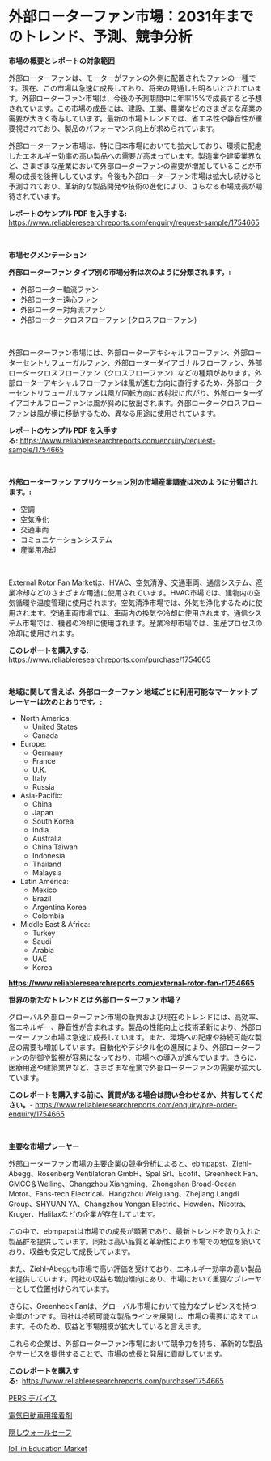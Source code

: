 <p><h1>外部ローターファン市場：2031年までのトレンド、予測、競争分析</h1></p><p><strong>市場の概要とレポートの対象範囲</strong></p>
<p><p>外部ローターファンは、モーターがファンの外側に配置されたファンの一種です。現在、この市場は急速に成長しており、将来の見通しも明るいとされています。外部ローターファン市場は、今後の予測期間中に年率15%で成長すると予想されています。この市場の成長には、建設、工業、農業などのさまざまな産業の需要が大きく寄与しています。最新の市場トレンドでは、省エネ性や静音性が重要視されており、製品のパフォーマンス向上が求められています。</p><p>外部ローターファン市場は、特に日本市場においても拡大しており、環境に配慮したエネルギー効率の高い製品への需要が高まっています。製造業や建築業界など、さまざまな産業において外部ローターファンの需要が増加していることが市場の成長を後押ししています。今後も外部ローターファン市場は拡大し続けると予測されており、革新的な製品開発や技術の進化により、さらなる市場成長が期待されています。</p></p>
<p><strong>レポートのサンプル PDF を入手する:</strong> <a href="https://www.reliableresearchreports.com/enquiry/request-sample/1754665">https://www.reliableresearchreports.com/enquiry/request-sample/1754665</a></p>
<p>&nbsp;</p>
<p><strong>市場セグメンテーション</strong></p>
<p><strong>外部ローターファン タイプ別の市場分析は次のように分類されます。:</strong></p>
<p><ul><li>外部ローター軸流ファン</li><li>外部ローター遠心ファン</li><li>外部ローター対角流ファン</li><li>外部ロータークロスフローファン (クロスフローファン)</li></ul></p>
<p>&nbsp;</p>
<p><p>外部ローターファン市場には、外部ローターアキシャルフローファン、外部ローターセントリフューガルファン、外部ローターダイアゴナルフローファン、外部ロータークロスフローファン（クロスフローファン）などの種類があります。外部ローターアキシャルフローファンは風が進む方向に直行するため、外部ローターセントリフューガルファンは風が回転方向に放射状に広がり、外部ローターダイアゴナルフローファンは風が斜めに放出されます。外部ロータークロスフローファンは風が横に移動するため、異なる用途に使用されています。</p></p>
<p><strong>レポートのサンプル PDF を入手する:</strong>&nbsp;<a href="https://www.reliableresearchreports.com/enquiry/request-sample/1754665">https://www.reliableresearchreports.com/enquiry/request-sample/1754665</a></p>
<p>&nbsp;</p>
<p><strong> 外部ローターファン アプリケーション別の市場産業調査は次のように分類されます。:</strong></p>
<p><ul><li>空調</li><li>空気浄化</li><li>交通車両</li><li>コミュニケーションシステム</li><li>産業用冷却</li></ul></p>
<p>&nbsp;</p>
<p><p>External Rotor Fan Marketは、HVAC、空気清浄、交通車両、通信システム、産業冷却などのさまざまな用途に使用されています。HVAC市場では、建物内の空気循環や温度管理に使用されます。空気清浄市場では、外気を浄化するために使用されます。交通車両市場では、車両内の換気や冷却に使用されます。通信システム市場では、機器の冷却に使用されます。産業冷却市場では、生産プロセスの冷却に使用されます。</p></p>
<p><strong>このレポートを購入する:</strong>&nbsp; <a href="https://www.reliableresearchreports.com/purchase/1754665">https://www.reliableresearchreports.com/purchase/1754665</a></p>
<p>&nbsp;</p>
<p><strong>地域に関して言えば、外部ローターファン 地域ごとに利用可能なマーケットプレーヤーは次のとおりです。:</strong></p>
<p><ul>
    <li>
        North America:
        <ul>
            <li>United States</li>
            <li>Canada</li>
        </ul>
    </li>
    <li>
        Europe:
        <ul>
            <li>Germany</li>
            <li>France</li>
            <li>U.K.</li>
            <li>Italy</li>
            <li>Russia</li>
        </ul>
    </li>
    <li>
        Asia-Pacific:
        <ul>
            <li>China</li>
            <li>Japan</li>
            <li>South Korea</li>
            <li>India</li>
            <li>Australia</li>
            <li>China Taiwan</li>
            <li>Indonesia</li>
            <li>Thailand</li>
            <li>Malaysia</li>
        </ul>
    </li>
    <li>
        Latin America:
        <ul>
            <li>Mexico</li>
            <li>Brazil</li>
            <li>Argentina Korea</li>
            <li>Colombia</li>
        </ul>
    </li>
    <li>
        Middle East & Africa:
        <ul>
            <li>Turkey</li>
            <li>Saudi</li>
            <li>Arabia</li>
            <li>UAE</li>
            <li>Korea</li>
        </ul>
    </li>
    </ul></p>
<p><strong><a href="https://www.reliableresearchreports.com/external-rotor-fan-r1754665">https://www.reliableresearchreports.com/external-rotor-fan-r1754665</a></strong>&nbsp;</p>
<p><strong>世界の新たなトレンドとは 外部ローターファン 市場？</strong></p>
<p><p>グローバル外部ローターファン市場の新興および現在のトレンドには、高効率、省エネルギー、静音性が含まれます。製品の性能向上と技術革新により、外部ローターファン市場は急速に成長しています。また、環境への配慮や持続可能な製品の需要も増加しています。自動化やデジタル化の進展により、外部ローターファンの制御や監視が容易になっており、市場への導入が進んでいます。さらに、医療用途や建築業界など、さまざまな産業で外部ローターファンの需要が拡大しています。</p></p>
<p><strong>このレポートを購入する前に、質問がある場合は問い合わせるか、共有してください。</strong>- <a href="https://www.reliableresearchreports.com/enquiry/pre-order-enquiry/1754665">https://www.reliableresearchreports.com/enquiry/pre-order-enquiry/1754665</a></p>
<p>&nbsp;</p>
<p><strong>主要な市場プレーヤー</strong></p>
<p><p>外部ローターファン市場の主要企業の競争分析によると、ebmpapst、Ziehl-Abegg、Rosenberg Ventilatoren GmbH、Spal Srl、Ecofit、Greenheck Fan、GMCC＆Welling、Changzhou Xiangming、Zhongshan Broad-Ocean Motor、Fans-tech Electrical、Hangzhou Weiguang、Zhejiang Langdi Group、SHYUAN YA、Changzhou Yongan Electric、Howden、Nicotra、Kruger、Halifaxなどの企業が存在しています。</p><p>この中で、ebmpapstは市場での成長が顕著であり、最新トレンドを取り入れた製品群を提供しています。同社は高い品質と革新性により市場での地位を築いており、収益も安定して成長しています。</p><p>また、Ziehl-Abeggも市場で高い評価を受けており、エネルギー効率の高い製品を提供しています。同社の収益も増加傾向にあり、市場において重要なプレーヤーとして位置付けられています。</p><p>さらに、Greenheck Fanは、グローバル市場において強力なプレゼンスを持つ企業の1つです。同社は持続可能な製品ラインを展開し、市場の需要に応えています。そのため、収益と市場規模が拡大していると言えます。</p><p>これらの企業は、外部ローターファン市場において競争力を持ち、革新的な製品やサービスを提供することで、市場の成長と発展に貢献しています。</p></p>
<p><strong>このレポートを購入する:</strong>&nbsp;&nbsp;<a href="https://www.reliableresearchreports.com/purchase/1754665">https://www.reliableresearchreports.com/purchase/1754665</a></p>
<p><p><a href="https://medium.com/@elmoray21/pers%E3%83%87%E3%83%90%E3%82%A4%E3%82%B9%E5%B8%82%E5%A0%B4-%E5%B8%82%E5%A0%B4%E3%81%AEcagr-%E5%B8%82%E5%A0%B4%E3%83%88%E3%83%AC%E3%83%B3%E3%83%89-%E6%88%90%E9%95%B7%E6%88%A6%E7%95%A5%E3%81%AB%E5%AF%BE%E3%81%99%E3%82%8B%E6%B4%9E%E5%AF%9F-295bf08a7a9e">PERS デバイス</a></p><p><a href="https://medium.com/@billyarton5656871/%E9%9B%BB%E6%B0%97%E8%87%AA%E5%8B%95%E8%BB%8A%E7%94%A8%E6%8E%A5%E7%9D%80%E5%89%A4%E5%B8%82%E5%A0%B4%E3%81%AF-%E5%B8%82%E5%A0%B4%E3%82%B7%E3%82%A7%E3%82%A2-%E3%82%B5%E3%82%A4%E3%82%BA-2031%E5%B9%B4%E3%81%BE%E3%81%A7%E3%81%AE%E4%BA%88%E6%B8%AC%E3%81%AB%E7%84%A6%E7%82%B9%E3%82%92%E5%BD%93%E3%81%A6%E3%81%A6%E3%81%84%E3%81%BE%E3%81%99-6a858717910d">電気自動車用接着剤</a></p><p><a href="https://github.com/Sophiaard2003/Market-Research-Report-List-1/blob/main/567852225464.md">隠しウォールセーフ</a></p><p><a href="https://github.com/brenzgnarento/Market-Research-Report-List-2/blob/main/iot-in-education-market.md">IoT in Education Market</a></p></p>